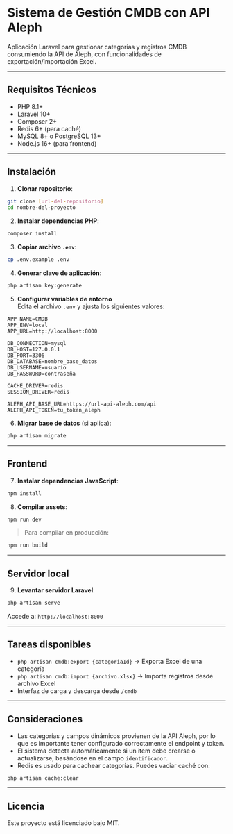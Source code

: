 # Sistema de Gestión CMDB con API Aleph

Aplicación Laravel para gestionar categorías y registros CMDB consumiendo la API de Aleph, con funcionalidades de exportación/importación Excel.

---

## Requisitos Técnicos
- PHP 8.1+
- Laravel 10+
- Composer 2+
- Redis 6+ (para caché)
- MySQL 8+ o PostgreSQL 13+
- Node.js 16+ (para frontend)

---

## Instalación

1. **Clonar repositorio**:
```bash
git clone [url-del-repositorio]
cd nombre-del-proyecto
```

2. **Instalar dependencias PHP**:
```bash
composer install
```

3. **Copiar archivo `.env`**:
```bash
cp .env.example .env
```

4. **Generar clave de aplicación**:
```bash
php artisan key:generate
```

5. **Configurar variables de entorno**  
Edita el archivo `.env` y ajusta los siguientes valores:

```dotenv
APP_NAME=CMDB
APP_ENV=local
APP_URL=http://localhost:8000

DB_CONNECTION=mysql
DB_HOST=127.0.0.1
DB_PORT=3306
DB_DATABASE=nombre_base_datos
DB_USERNAME=usuario
DB_PASSWORD=contraseña

CACHE_DRIVER=redis
SESSION_DRIVER=redis

ALEPH_API_BASE_URL=https://url-api-aleph.com/api
ALEPH_API_TOKEN=tu_token_aleph
```

6. **Migrar base de datos** (si aplica):
```bash
php artisan migrate
```

---

## Frontend

7. **Instalar dependencias JavaScript**:
```bash
npm install
```

8. **Compilar assets**:
```bash
npm run dev
```

> Para compilar en producción:
```bash
npm run build
```

---

## Servidor local

9. **Levantar servidor Laravel**:
```bash
php artisan serve
```

Accede a: `http://localhost:8000`

---

## Tareas disponibles

- `php artisan cmdb:export {categoriaId}` → Exporta Excel de una categoría
- `php artisan cmdb:import {archivo.xlsx}` → Importa registros desde archivo Excel
- Interfaz de carga y descarga desde `/cmdb`

---

## Consideraciones

- Las categorías y campos dinámicos provienen de la API Aleph, por lo que es importante tener configurado correctamente el endpoint y token.
- El sistema detecta automáticamente si un item debe crearse o actualizarse, basándose en el campo `identificador`.
- Redis es usado para cachear categorías. Puedes vaciar caché con:

```bash
php artisan cache:clear
```

---

## Licencia

Este proyecto está licenciado bajo MIT.
